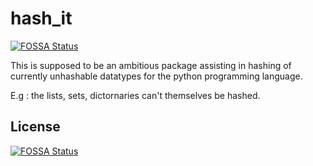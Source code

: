 # hash_it
[![FOSSA Status](https://app.fossa.com/api/projects/git%2Bgithub.com%2FHarkirat155%2FhashIt.svg?type=shield)](https://app.fossa.com/projects/git%2Bgithub.com%2FHarkirat155%2FhashIt?ref=badge_shield)

This is supposed to be an ambitious package assisting in hashing of currently unhashable datatypes for the python programming language. 

E.g : the lists, sets, dictornaries can't themselves be hashed. 


## License
[![FOSSA Status](https://app.fossa.com/api/projects/git%2Bgithub.com%2FHarkirat155%2FhashIt.svg?type=large)](https://app.fossa.com/projects/git%2Bgithub.com%2FHarkirat155%2FhashIt?ref=badge_large)